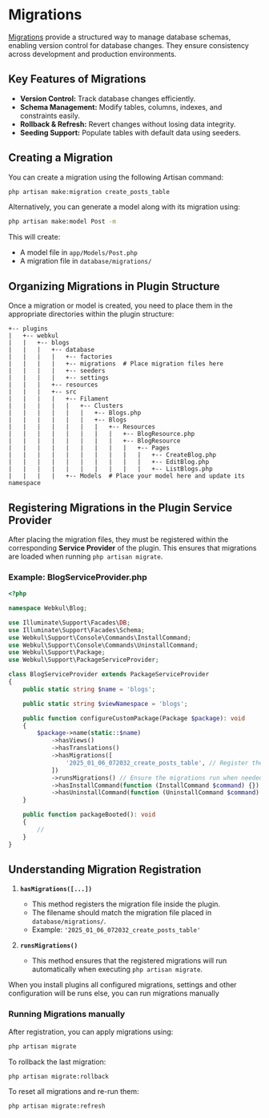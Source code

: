 # **Migrations**

[Migrations](https://laravel.com/docs/11.x/migrations) provide a structured way to manage database schemas, enabling version control for database changes. They ensure consistency across development and production environments.

## **Key Features of Migrations**

- **Version Control:** Track database changes efficiently.
- **Schema Management:** Modify tables, columns, indexes, and constraints easily.
- **Rollback & Refresh:** Revert changes without losing data integrity.
- **Seeding Support:** Populate tables with default data using seeders.

## **Creating a Migration**

You can create a migration using the following Artisan command:

```bash
php artisan make:migration create_posts_table
```

Alternatively, you can generate a model along with its migration using:

```bash
php artisan make:model Post -m
```

This will create:

- A model file in `app/Models/Post.php`
- A migration file in `database/migrations/`

## **Organizing Migrations in Plugin Structure**

Once a migration or model is created, you need to place them in the appropriate directories within the plugin structure:

```
+-- plugins
|   +-- webkul
|   |   +-- blogs
|   |   |   +-- database
|   |   |   |   +-- factories
|   |   |   |   +-- migrations  # Place migration files here
|   |   |   |   +-- seeders
|   |   |   |   +-- settings
|   |   |   +-- resources
|   |   |   +-- src
|   |   |   |   +-- Filament
|   |   |   |   |   +-- Clusters
|   |   |   |   |   |   +-- Blogs.php
|   |   |   |   |   |   +-- Blogs
|   |   |   |   |   |   |   +-- Resources
|   |   |   |   |   |   |   |   +-- BlogResource.php
|   |   |   |   |   |   |   |   +-- BlogResource
|   |   |   |   |   |   |   |   |   +-- Pages
|   |   |   |   |   |   |   |   |   |   +-- CreateBlog.php
|   |   |   |   |   |   |   |   |   |   +-- EditBlog.php
|   |   |   |   |   |   |   |   |   |   +-- ListBlogs.php
|   |   |   |   +-- Models  # Place your model here and update its namespace
```

## **Registering Migrations in the Plugin Service Provider**

After placing the migration files, they must be registered within the corresponding **Service Provider** of the plugin. This ensures that migrations are loaded when running `php artisan migrate`.

### **Example: BlogServiceProvider.php**

```php
<?php

namespace Webkul\Blog;

use Illuminate\Support\Facades\DB;
use Illuminate\Support\Facades\Schema;
use Webkul\Support\Console\Commands\InstallCommand;
use Webkul\Support\Console\Commands\UninstallCommand;
use Webkul\Support\Package;
use Webkul\Support\PackageServiceProvider;

class BlogServiceProvider extends PackageServiceProvider
{
    public static string $name = 'blogs';

    public static string $viewNamespace = 'blogs';

    public function configureCustomPackage(Package $package): void
    {
        $package->name(static::$name)
            ->hasViews()
            ->hasTranslations()
            ->hasMigrations([
                '2025_01_06_072032_create_posts_table', // Register the migration file
            ])
            ->runsMigrations() // Ensure the migrations run when needed
            ->hasInstallCommand(function (InstallCommand $command) {})
            ->hasUninstallCommand(function (UninstallCommand $command) {});
    }

    public function packageBooted(): void
    {
        //
    }
}
```

## **Understanding Migration Registration**

1. **`hasMigrations([...])`**

   - This method registers the migration file inside the plugin.
   - The filename should match the migration file placed in `database/migrations/`.
   - Example: `'2025_01_06_072032_create_posts_table'`

2. **`runsMigrations()`**

   - This method ensures that the registered migrations will run automatically when executing `php artisan migrate`.

When you install plugins all configured migrations, settings and other configuration will be runs else, you can run migrations manually

### **Running Migrations manually**

After registration, you can apply migrations using:

```bash
php artisan migrate
```

To rollback the last migration:

```bash
php artisan migrate:rollback
```

To reset all migrations and re-run them:

```bash
php artisan migrate:refresh
```
